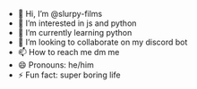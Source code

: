 - 👋 Hi, I’m @slurpy-films
- 👀 I’m interested in js and python
- 🌱 I’m currently learning python
- 💞️ I’m looking to collaborate on my discord bot
- 📫 How to reach me dm me
- 😄 Pronouns: he/him
- ⚡ Fun fact: super boring life

<!---
slurpy-films/slurpy-films is a ✨ special ✨ repository because its `README.md` (this file) appears on your GitHub profile.
You can click the Preview link to take a look at your changes.
--->
